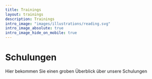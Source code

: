 ```yaml
---
title: Trainings
layout: trainings
description: Trainings
intro_image: "images/illustrations/reading.svg"
intro_image_absolute: true
intro_image_hide_on_mobile: true
---
```


# Schulungen

Hier bekommen Sie einen groben Überblick über unsere Schulungen

